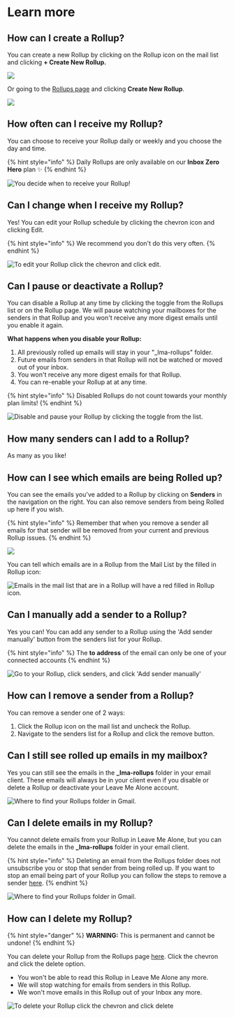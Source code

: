 # Learn more

## How can I create a Rollup?

You can create a new Rollup by clicking on the Rollup icon on the mail list and clicking **+ Create New Rollup.**

![](../../.gitbook/assets/mail-item.png)

Or going to the [Rollups page](https://leavemealone.app/app/rollups) and clicking **Create New Rollup**.

![](../../.gitbook/assets/new.png)

## How often can I receive my Rollup?

You can choose to receive your Rollup daily or weekly and you choose the day and time.

{% hint style="info" %}
Daily Rollups are only available on our **Inbox Zero Hero** plan ✨
{% endhint %}

![You decide when to receive your Rollup!](../../.gitbook/assets/image%20%2828%29.png)

## Can I change when I receive my Rollup?

Yes! You can edit your Rollup schedule by clicking the chevron icon and clicking Edit.

{% hint style="info" %}
We recommend you don't do this very often.
{% endhint %}

![To edit your Rollup click the chevron and click edit.](../../.gitbook/assets/image%20%2818%29.png)

## Can I pause or deactivate a Rollup?

You can disable a Rollup at any time by clicking the toggle from the Rollups list or on the Rollup page. We will pause watching your mailboxes for the senders in that Rollup and you won't receive any more digest emails until you enable it again.

**What happens when you disable your Rollup:**

1. All previously rolled up emails will stay in your "\_lma-rollups" folder.
2. Future emails from senders in that Rollup will not be watched or moved out of your inbox.
3. You won't receive any more digest emails for that Rollup.
4. You can re-enable your Rollup at at any time.

{% hint style="info" %}
Disabled Rollups do not count towards your monthly plan limits!
{% endhint %}

![Disable and pause your Rollup by clicking the toggle from the list.](../../.gitbook/assets/enabled.png)

## How many senders can I add to a Rollup?

As many as you like!

## How can I see which emails are being Rolled up?

You can see the emails you've added to a Rollup by clicking on **Senders** in the navigation on the right. You can also remove senders from being Rolled up here if you wish.

{% hint style="info" %}
Remember that when you remove a sender all emails for that sender will be removed from your current and previous Rollup issues.
{% endhint %}

![](../../.gitbook/assets/rollups-sender-list.png)

You can tell which emails are in a Rollup from the Mail List by the filled in Rollup icon: 

![Emails in the mail list that are in a Rollup will have a red filled in Rollup icon.](../../.gitbook/assets/image%20%2817%29.png)

## Can I manually add a sender to a Rollup?

Yes you can! You can add any sender to a Rollup using the 'Add sender manually' button from the senders list for your Rollup.

{% hint style="info" %}
The **to address** of the email can only be one of your connected accounts
{% endhint %}

![Go to your Rollup, click senders, and click &apos;Add sender manually&apos;](../../.gitbook/assets/image%20%2833%29.png)

## How can I remove a sender from a Rollup?

You can remove a sender one of 2 ways:

1. Click the Rollup icon on the mail list and uncheck the Rollup.
2. Navigate to the senders list for a Rollup and click the remove button.

## Can I still see rolled up emails in my mailbox?

Yes you can still see the emails in the **\_lma-rollups** folder in your email client. These emails will always be in your client even if you disable or delete a Rollup or deactivate your Leave Me Alone account.

![Where to find your Rollups folder in Gmail.](../../.gitbook/assets/gmail-rollups.png)

## 

## Can I delete emails in my Rollup?

You cannot delete emails from your Rollup in Leave Me Alone, but you can delete the emails in the **\_lma-rollups** folder in your email client.

{% hint style="info" %}
Deleting an email from the Rollups folder does not unsubscribe you or stop that sender from being rolled up. If you want to stop an email being part of your Rollup you can follow the steps to remove a sender [here](learn-more.md#how-can-i-remove-a-sender-from-a-rollup).
{% endhint %}

![Where to find your Rollups folder in Gmail.](../../.gitbook/assets/gmail-rollups.png)

## How can I delete my Rollup?

{% hint style="danger" %}
**WARNING:** This is permanent and cannot be undone!
{% endhint %}

You can delete your Rollup from the Rollups page [here](https://leavemealone.app/app/rollups). Click the chevron and click the delete option.

* You won't be able to read this Rollup in Leave Me Alone any more.
* We will stop watching for emails from senders in this Rollup.
* We won't move emails in this Rollup out of your Inbox any more.

![To delete your Rollup click the chevron and click delete](../../.gitbook/assets/image%20%2814%29.png)

